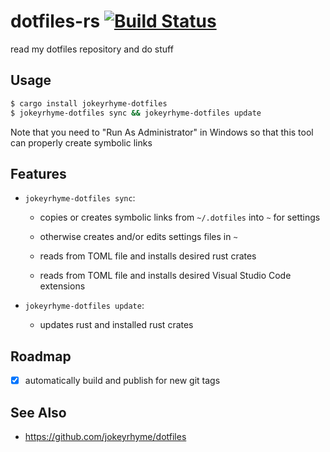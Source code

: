 # dotfiles-rs [![Build Status](https://travis-ci.org/jokeyrhyme/dotfiles-rs.svg?branch=master)](https://travis-ci.org/jokeyrhyme/dotfiles-rs)

read my dotfiles repository and do stuff

## Usage

```sh
$ cargo install jokeyrhyme-dotfiles
$ jokeyrhyme-dotfiles sync && jokeyrhyme-dotfiles update
```

Note that you need to "Run As Administrator" in Windows so that this tool can properly create symbolic links

## Features

* `jokeyrhyme-dotfiles sync`:

  * copies or creates symbolic links from `~/.dotfiles` into `~` for settings

  * otherwise creates and/or edits settings files in `~`

  * reads from TOML file and installs desired rust crates

  * reads from TOML file and installs desired Visual Studio Code extensions

* `jokeyrhyme-dotfiles update`:

  * updates rust and installed rust crates

## Roadmap

* [x] automatically build and publish for new git tags

## See Also

* https://github.com/jokeyrhyme/dotfiles
